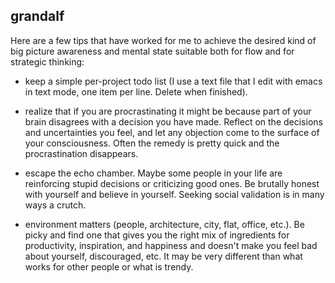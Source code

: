 ## grandalf

Here are a few tips that have worked for me to achieve the desired kind of big picture awareness and mental state suitable both for flow and for strategic thinking:

- keep a simple per-project todo list (I use a text file that I edit with emacs in text mode, one item per line. Delete when finished).

- realize that if you are procrastinating it might be because part of your brain disagrees with a decision you have made. Reflect on the decisions and uncertainties you feel, and let any objection come to the surface of your consciousness. Often the remedy is pretty quick and the procrastination disappears.

- escape the echo chamber. Maybe some people in your life are reinforcing stupid decisions or criticizing good ones. Be brutally honest with yourself and believe in yourself. Seeking social validation is in many ways a crutch.

- environment matters (people, architecture, city, flat, office, etc.). Be picky and find one that gives you the right mix of ingredients for productivity, inspiration, and happiness and doesn't make you feel bad about yourself, discouraged, etc. It may be very different than what works for other people or what is trendy. 
